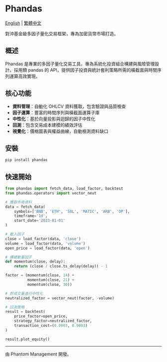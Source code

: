 # Phandas

[English](README.md) | [繁體中文](README_zh-TW.md)

對沖基金級多因子量化交易框架，專為加密貨幣市場打造。

## 概述

Phandas 是專業的多因子量化交易工具，專為系統化投資組合構建與風險管理設計。採用類 pandas 的 API，提供因子投資與統計套利策略所需的橫截面與時間序列運算高效實現。

## 核心功能

- **資料管理**：自動化 OHLCV 資料獲取，包含驗證與品質檢查
- **因子運算**：豐富的時間序列與橫截面運算子庫
- **中性化**：基於向量投影與迴歸的因子中性化
- **回測**：包含交易成本建模的績效評估
- **視覺化**：價格圖表與權益曲線，自動檢測資料缺口

## 安裝

```bash
pip install phandas
```

## 快速開始

```python
from phandas import fetch_data, load_factor, backtest
from phandas.operators import vector_neut

# 獲取市場資料
data = fetch_data(
    symbols=['BNB', 'ETH', 'SOL', 'MATIC', 'ARB', 'OP'],
    timeframe='1d',
    start_date='2023-01-01'
)

# 載入因子
close = load_factor(data, 'close')
volume = load_factor(data, 'volume')
open_price = load_factor(data, 'open')

# 構建動量因子
def momentum(close, delay):
    return (close / close.ts_delay(delay)) - 1

factor = (momentum(close, 14) + 
          momentum(close, 21) + 
          momentum(close, 30))

# 對成交量進行中性化
neutralized_factor = vector_neut(factor, -volume)

# 回測策略
result = backtest(
    price_factor=open_price, 
    strategy_factor=neutralized_factor,
    transaction_cost=(0.0003, 0.0003)
)

result.plot_equity()
```

---

由 Phantom Management 開發。

